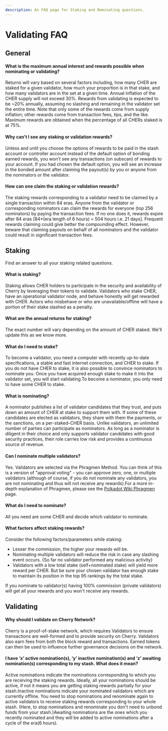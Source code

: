 ```yaml
---
description: An FAQ page for Staking and Nominating questions.
---
```


# Validating FAQ

## General <a href="#what-is-the-maximum-annual-interest-and-rewards-possible-when-nominating-or-validating" id="what-is-the-maximum-annual-interest-and-rewards-possible-when-nominating-or-validating"></a>

#### What is the maximum annual interest and rewards possible when nominating or validating? <a href="#what-is-the-maximum-annual-interest-and-rewards-possible-when-nominating-or-validating" id="what-is-the-maximum-annual-interest-and-rewards-possible-when-nominating-or-validating"></a>

Returns will vary based on several factors including, how many CHER are staked for a given validator, how much your proportion is in that stake, and how many validators are in the set at a given time. Annual inflation of the CHER supply will not exceed 30%. Rewards from validating is expected to be \~20% annually, assuming no slashing and remaining in the validator set the entire time. Note that only some of the rewards come from supply inflation; other rewards come from transaction fees, tips, and the like. Maximum rewards are obtained when the percentage of all CHERs staked is at 75%.

#### Why can't I see any staking or validation rewards? <a href="#why-cant-i-see-any-staking-rewards" id="why-cant-i-see-any-staking-rewards"></a>

Unless and until you choose the options of rewards to be paid in the stash account or controller account instead of the default option of bonding earned rewards, you won't see any transactions (on subscan) of rewards to your account. If you had chosen the default option, you will see an increase in the bonded amount after claiming the payout(s) by you or anyone from the nominators or the validator.

#### How can one claim the staking or validation rewards? <a href="#how-can-one-claim-the-staking-rewards" id="how-can-one-claim-the-staking-rewards"></a>

The staking rewards corresponding to a validator need to be claimed by a single transaction within 84 eras. Anyone from the validator or corresponding nominators can claim the rewards for everyone (top 256 nominators) by paying the transaction fees. If no one does it, rewards expire after 84 eras \[84\*(era length of 6 hours) = 504 hours i.e. 21 days]. Frequent rewards claiming could give better the compounding effect. However, beware that claiming payouts on behalf of all nominators and the validator could result in significant transaction fees.

## Staking <a href="#what-is-staking" id="what-is-staking"></a>

Find an answer to all your staking related questions.

#### What is staking? <a href="#what-is-staking" id="what-is-staking"></a>

Staking allows CHER holders to participate in the security and availability of Cherry by leveraging their tokens to validate. Validators who stake CHER, have an operational validator node, and behave honestly will get rewarded with CHER. Actors who misbehave or who are unavailable/offline will have a portion of their stake slashed as a penalty.

#### What are the annual returns for staking? <a href="#what-are-the-annual-returns-for-staking" id="what-are-the-annual-returns-for-staking"></a>

The exact number will vary depending on the amount of CHER staked. We'll update this as we know more.

#### What do I need to stake? <a href="#what-do-i-need-to-stake" id="what-do-i-need-to-stake"></a>

To become a validator, you need a computer with recently up-to-date specifications, a stable and fast internet connection, and CHER to stake. If you do not have CHER to stake, it is also possible to convince nominators to nominate you. Once you have acquired enough stake to make it into the validator set, you will start validating.To become a nominator, you only need to have some CHER to stake.

#### What is nominating? <a href="#what-is-nominating" id="what-is-nominating"></a>

A nominator publishes a list of validator candidates that they trust, and puts down an amount of CHER at stake to support them with. If some of these candidates are elected as validators, they share with them the payments, or the sanctions, on a per-staked-CHER basis. Unlike validators, an unlimited number of parties can participate as nominators. As long as a nominator is diligent in their choice and only supports validator candidates with good security practices, their role carries low risk and provides a continuous source of revenue.

#### Can I nominate multiple validators? <a href="#can-i-nominate-multiple-validators" id="can-i-nominate-multiple-validators"></a>

Yes. Validators are selected via the Phragmen Method. You can think of this is a version of "approval voting" - you can approve zero, one, or multiple validators (although of course, if you do not nominate any validators, you are not nominating and thus will not receive any rewards).For a more in-depth explanation of Phragmen, please see the [Polkadot Wiki Phragmen](https://wiki.polkadot.network/en/latest/polkadot/learn/phragmen/) page.

#### What do I need to nominate? <a href="#what-do-i-need-to-nominate" id="what-do-i-need-to-nominate"></a>

All you need are some CHER and decide which validator to nominate.

#### What factors affect staking rewards? <a href="#what-factors-affect-staking-rewards" id="what-factors-affect-staking-rewards"></a>

Consider the following factors/parameters while staking:

* Lesser the commission, the higher your rewards will be.
* Nominating multiple validators will reduce the risk in case any slashing event occurs. {So far no validator performed any malicious activity}
* Validators with a low total stake (self+nominated stake) will yield more reward per CHER. But be sure your chosen validator has enough stake to maintain its position in the top 95 rankings by the total stake.

If you nominate to validator(s) having 100% commission (private validators) will get all your rewards and you won't receive any rewards.

## Validating <a href="#why-should-i-validate-on-edgeware" id="why-should-i-validate-on-edgeware"></a>

#### Why should I validate on Cherry Network? <a href="#why-should-i-validate-on-edgeware" id="why-should-i-validate-on-edgeware"></a>

Cherry is a proof-of-stake network, which requires Validators to ensure transactions are well-formed and to provide security on Cherry. Validators also earn fees from both the block reward and transactions. Earned tokens can then be used to influence further governance decisions on the network.

#### I have ‘x’ active nomination(s), ‘y’ inactive nomination(s) and ‘z’ awaiting nomination(s) corresponding to my stash. What does it mean? <a href="#i-have-x-active-nomination-s-y-inactive-nomination-s-and-z-awaiting-nomination-s-corresponding-to-my" id="i-have-x-active-nomination-s-y-inactive-nomination-s-and-z-awaiting-nomination-s-corresponding-to-my"></a>

Active nominations indicate the nominations corresponding to which you are receiving the staking rewards. Ideally, all your nominations should be active, if not it means you are getting staking rewards partially for your stash.Inactive nominations indicate your nominated validators which are currently offline. You need to stop nominations and renominate again to active validators to receive staking rewards corresponding to your whole stash. (Here, to stop nominations and renominate you don't need to unbond funds from your stash.)Awaiting nominations are the ones which you recently nominated and they will be added to active nominations after a cycle of the era(6 hours).

